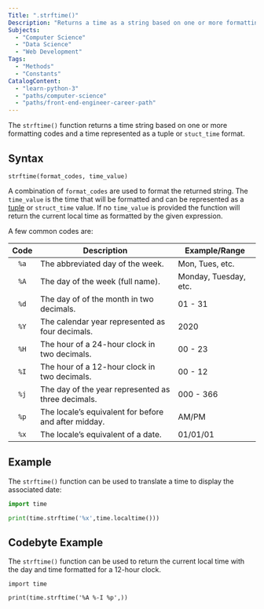 ```yaml
---
Title: ".strftime()"
Description: "Returns a time as a string based on one or more formatting codes."
Subjects:
  - "Computer Science"
  - "Data Science"
  - "Web Development"
Tags:
  - "Methods"
  - "Constants"
CatalogContent:
  - "learn-python-3"
  - "paths/computer-science"
  - "paths/front-end-engineer-career-path"
---
```


The `strftime()` function returns a time string based on one or more formatting codes and a time represented as a tuple or `stuct_time` format.

## Syntax

```pseudo
strftime(format_codes, time_value)
```

A combination of `format_codes` are used to format the returned string. The `time_value` is the time that will be formatted and can be represented as a [tuple](https://www.codecademy.com/resources/docs/python/tuples) or `struct_time` value. If no `time_value` is provided the function will return the current local time as formatted by the given expression.

A few common codes are:

| Code | Description                                          | Example/Range         |
| :--: | ---------------------------------------------------- | --------------------- |
| `%a` | The abbreviated day of the week.                     | Mon, Tues, etc.       |
| `%A` | The day of the week (full name).                     | Monday, Tuesday, etc. |
| `%d` | The day of of the month in two decimals.             | 01 - 31               |
| `%Y` | The calendar year represented as four decimals.      | 2020                  |
| `%H` | The hour of a 24-hour clock in two decimals.         | 00 - 23               |
| `%I` | The hour of a 12-hour clock in two decimals.         | 00 - 12               |
| `%j` | The day of the year represented as three decimals.   | 000 - 366             |
| `%p` | The locale’s equivalent for before and after midday. | AM/PM                 |
| `%x` | The locale’s equivalent of a date.                   | 01/01/01              |

## Example

The `strftime()` function can be used to translate a time to display the associated date:

```py
import time

print(time.strftime('%x',time.localtime()))
```

## Codebyte Example

The `strftime()` function can be used to return the current local time with the day and time formatted for a 12-hour clock.

```codebyte/python
import time

print(time.strftime('%A %-I %p',))
```
